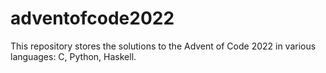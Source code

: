 # adventofcode2022

This repository stores the solutions to the Advent of Code 2022 in various languages: C, Python, Haskell.
